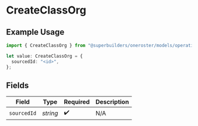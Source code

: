 # CreateClassOrg

## Example Usage

```typescript
import { CreateClassOrg } from "@superbuilders/oneroster/models/operations";

let value: CreateClassOrg = {
  sourcedId: "<id>",
};
```

## Fields

| Field              | Type               | Required           | Description        |
| ------------------ | ------------------ | ------------------ | ------------------ |
| `sourcedId`        | *string*           | :heavy_check_mark: | N/A                |